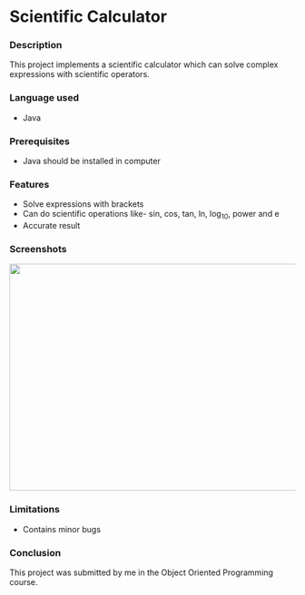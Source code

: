 <html><body>
<h1>Scientific Calculator</h1>
<h3>Description</h3>
<p>This project implements a scientific calculator which can solve complex expressions with scientific operators.</p>

<h3>Language used</h3>
<ul><li>Java</li></ul>

<h3>Prerequisites</h3>
<ul><li>Java should be installed in computer</li></ul>

<h3>Features</h3>
 <ul>
 <li>Solve expressions with brackets</li>
 <li>Can do scientific operations like- sin, cos, tan, ln, log<sub>10</sub>, power and e </li>
 <li>Accurate result</li>
 </ul>

<h3>Screenshots</h3>
<img src="http://i.imgur.com/EKcc0Y9.png" width="800" height="400">
<h3>Limitations</h3>
<ul>
<li>Contains minor bugs</li>
</ul>

<h3>Conclusion</h3>
<p>This project was submitted by me in the Object Oriented Programming course.</p>
</body></html>
